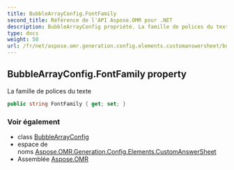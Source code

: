 ```yaml
---
title: BubbleArrayConfig.FontFamily
second_title: Référence de l'API Aspose.OMR pour .NET
description: BubbleArrayConfig propriété. La famille de polices du texte
type: docs
weight: 50
url: /fr/net/aspose.omr.generation.config.elements.customanswersheet/bubblearrayconfig/fontfamily/
---
```

## BubbleArrayConfig.FontFamily property

La famille de polices du texte

```csharp
public string FontFamily { get; set; }
```

### Voir également

* class [BubbleArrayConfig](../)
* espace de noms [Aspose.OMR.Generation.Config.Elements.CustomAnswerSheet](../../bubblearrayconfig/)
* Assemblée [Aspose.OMR](../../../)


